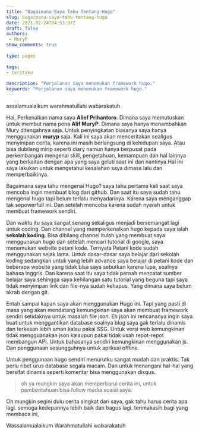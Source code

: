 ```yaml
---
title: "Bagaimana Saya Tahu Tentang Hugo"
slug: bagaimana-saya-tahu-tentang-hugo
date: 2021-02-24T04:53:37Z
draft: false 
authors:
 - MuryP
show_comments: true 
 
type: pages 
 
tags: 
- Ceritaku
 
description: "Perjalanan saya menemukan framework hugo." 
keywords: "Perjalanan saya menemukan framework hugo." 
--- 
```



assalamualaikum warahmatullahi wabarakatuh


Hai, Perkenalkan nama saya **Alief Prihantoro**. Dimana saya memutuskan untuk membut nama pena **Alif MuryP**. Dimana saya hanya menambahkan Mury ditengahnya saja. Untuk penyingkatan biasanya saya hanya menggunakan **muryp** saja. Kali ini saya akan menceritakan sealigus menyimpan cerita, karena ini masih berlangsung di kehidupan saya. Atau bisa dubilang mirip seperti diary namun hanya berpusat pada perkembangan mengenai skill, pengetahuan, kemampuan dan hal lainnya yang berkaitan dengan apa yang saya geluti saat ini dan nantinya.Hal ini saya lakukan untuk mengetahui kesalahan saya dimasa lalu dan memperbaikinya. 

Bagaimana saya tahu mengenai Hugo? saya tahu pertama kali saat saya mencoba ingin membuat blog dari github. Dan saat itu saya sudah tahu mengenai hugo tapi belum terlalu menyadarinya. Karena saya menganggap tak sepowerfull ini. Dan setelah mencoba karena sudah nyerah untuk membuat framework sendiri.

Dan waktu itu saya sangat senang sekaligus menjadi bersemangat lagi untuk coding. Dan channel yang memperkenalkan hugo kepada saya ialah **sekolah koding**. Bisa dibilang channel itulah yang membuat saya menggunakan hugo dan setelah mencari tutorial di google, saya menemukan website petani kode. Ternyata Petani kode sudah menggunakan sejak lama. Untuk dasar-dasar saya belajar dari sekolah koding sedangkan untuk yang lebih advance saya belajar di petani kode dan beberapa website yang tidak bisa saya sebutkan karena lupa, soalnya bahasa inggris. Dan karena saat itu saya tidak pernah mencatat sumber belajar saya sehingga saya kehilangan satu tutorial yang beguna tapi saya tidak menyimpan link dan file-nya sudah kehapus. Yang dimana saya belum akrab dengan git.

Entah sampai kapan saya akan menggunakan Hugo ini. Tapi yang pasti di masa yang akan mendatang kemungkinan saya akan membuat framework sendiri setidaknya untuk masalah file json. Eh json ini rencananya ingin saya buat untuk menggantikan database soalnya blog saya gak terlalu dinamis dan terkesan lebih aman kalau pakai SSG. Untuk versi web kemungkinan tidak mengguanakan json kalaupun pakai tidak usah repot-repot membangun API. Untuk bahasanya sendiri kemungkinan menggunakan js. Dan penggunaan sesungguhnya untuk aplikasi offline.

Untuk penggunaan hugo sendiri menurutku sangat mudah dan praktis. Tak perlu ribet urus database segala macam. Dan untuk menangani hal-hal yang bersifat dinamis seperti komentar bisa menggunakan disqus.


> oh ya mungkin saya akan memperbarui cerita ini, untuk pemberitahuan bisa follow media soaial saya.

Oh mungkin segini dulu cerita singkat dari saya, gak tahu harus cerita apa lagi. semoga kedepannya lebih baik dan bagus lagi. terimakasih bagi yang membaca ini, 


Wassalamualaikum Warahmatullahi wabarakatuh
